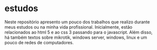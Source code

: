 # estudos
Neste repositório apresento um pouco dos trabalhos que realizo durante meus estudos ou na minha vida profissional. Inicialmente, estão relacionados ao html 5 e ao css 3 passando para o javascript. Além disso, há também textos sobre mikrotik, windows server, windows, linux e um pouco de redes de computadores.
